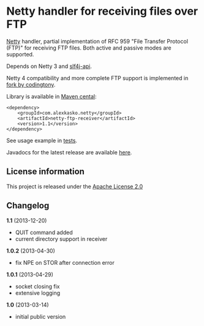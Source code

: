 Netty handler for receiving files over FTP
==========================================

[Netty](http://netty.io/) handler, partial implementation of RFC 959 "File Transfer Protocol (FTP)"
for receiving FTP files. Both active and passive modes are supported.

Depends on Netty 3 and [slf4j-api](http://www.slf4j.org/).

Netty 4 compatibility and more complete FTP support is implemented in [fork by codingtony](https://github.com/codingtony/netty-ftp-receiver).

Library is available in [Maven cental](http://repo1.maven.org/maven2/com/alexkasko/netty/):

    <dependency>
        <groupId>com.alexkasko.netty</groupId>
        <artifactId>netty-ftp-receiver</artifactId>
        <version>1.1</version>
    </dependency>

See usage example in [tests](https://github.com/alexkasko/netty-ftp-receiver/blob/master/src/test/java/com/alexkasko/netty/ftp/FtpServerTest.java).

Javadocs for the latest release are available [here](http://alexkasko.github.com/netty-ftp-receiver/javadocs).

License information
-------------------

This project is released under the [Apache License 2.0](http://www.apache.org/licenses/LICENSE-2.0)

Changelog
---------

**1.1** (2013-12-20)

 * QUIT command added
 * current directory support in receiver

**1.0.2** (2013-04-30)

 * fix NPE on STOR after connection error

**1.0.1** (2013-04-29)

 * socket closing fix
 * extensive logging

**1.0** (2013-03-14)

 * initial public version
